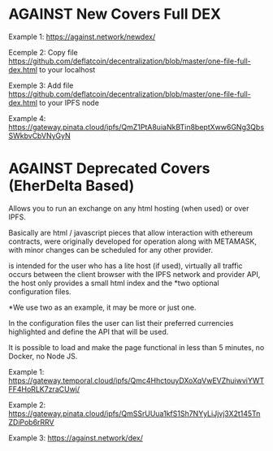 # AGAINST New Covers Full DEX

Example 1: https://against.network/newdex/

Ecemple 2: Copy file https://github.com/deflatcoin/decentralization/blob/master/one-file-full-dex.html to your localhost

Exemple 3: Add file https://github.com/deflatcoin/decentralization/blob/master/one-file-full-dex.html to your IPFS node

Example 4: https://gateway.pinata.cloud/ipfs/QmZ1PtA8uiaNkBTin8beptXww6GNg3QbsSWkbvCbVNyGyN 

# AGAINST Deprecated Covers (EherDelta Based)

Allows you to run an exchange on any html hosting (when used) or over IPFS.

Basically are html / javascript pieces that allow interaction with ethereum contracts, were originally developed for operation along with METAMASK, with minor changes can be scheduled for any other provider.

is intended for the user who has a lite host (if used), virtually all traffic occurs between the client browser with the IPFS network and provider API, the host only provides a small html index and the *two optional configuration files.

*We use two as an example, it may be more or just one.

In the configuration files the user can list their preferred currencies highlighted and define the API that will be used.

It is possible to load and make the page functional in less than 5 minutes, no Docker, no Node JS.

Example 1: https://gateway.temporal.cloud/ipfs/Qmc4HhctouyDXoXqVwEVZhuiwviYWTFF4HoRLK7zraCUwj/

Example 2: https://gateway.pinata.cloud/ipfs/QmSSrUUua1kfS1Sh7NYyLiJjvj3X2t145TnZDiPob6rRRV

Example 3: https://against.network/dex/





